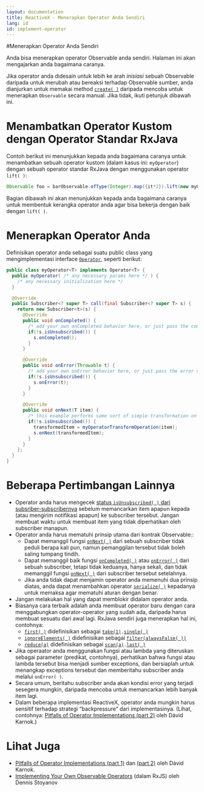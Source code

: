 ```yaml
---
layout: documentation
title: ReactiveX - Menerapkan Operator Anda Sendiri
lang: id
id: implement-operator
---
```


#Menerapkan Operator Anda Sendiri

Anda bisa menerapkan operator Observable anda sendiri. Halaman ini akan mengajarkan anda bagaimana caranya.

Jika operator anda didesain untuk lebih ke arah *inisiasi* sebuah Observable daripada untuk merubah atau bereaksi terhadap Observable sumber, anda dianjurkan untuk memakai method [`create( )`](Operators/create) daripada mencoba untuk menerapkan `Observable` secara manual. Jika tidak, ikuti petunjuk dibawah ini.

# Menambatkan Operator Kustom dengan Operator Standar RxJava

Contoh berikut ini menunjukkan kepada anda bagaimana caranya untuk menambatkan sebuah operator kustom (dalam kasus ini: `myOperator`) dengan sebuah operator standar RxJava dengan menggunakan operator `lift( )`:

```groovy
Observable foo = barObservable.ofType(Integer).map({it*2}).lift(new myOperator<T>()).map({"transformed by myOperator: " + it});
```
Bagian dibawah ini akan menunjukkan kepada anda bagaimana caranya untuk membentuk kerangka operator anda agar bisa bekerja dengan baik dengan `lift( )`.

# Menerapkan Operator Anda 

Definisikan operator anda sebagai suatu public class yang mengimplementasi interface [`Operator`](http://reactivex.io/RxJava/javadoc/rx/Observable.Operator.html), seperti berikut:

```java
public class myOperator<T> implements Operator<T> {
  public myOperator( /* any necessary params here */ ) {
    /* any necessary initialization here */
  }

  @Override
  public Subscriber<? super T> call(final Subscriber<? super T> s) {
    return new Subscriber<t>(s) {
      @Override
      public void onCompleted() {
        /* add your own onCompleted behavior here, or just pass the completed notification through: */
        if(!s.isUnsubscribed()) {
          s.onCompleted();
        }
      }

      @Override
      public void onError(Throwable t) {
        /* add your own onError behavior here, or just pass the error notification through: */
        if(!s.isUnsubscribed()) {
          s.onError(t);
        }
      }

      @Override
      public void onNext(T item) {
        /* this example performs some sort of simple transformation on each incoming item and then passes it along */
        if(!s.isUnsubscribed()) {
          transformedItem = myOperatorTransformOperation(item);
          s.onNext(transformedItem);
        }
      }
    };
  }
}
``` 

# Beberapa Pertimbangan Lainnya

* Operator anda harus mengecek [status `isUnsubscribed( )` dari subsriber-subscribernya](Observable#unsubscribing) sebelum memancarkan item apapun kepada (atau mengirim notifikasi apapun) ke subscriber tersebut. Jangan membuat waktu untuk membuat item yang tidak diperhatikan oleh subscriber manapun.
* Operator anda harus mematuhi prinsip utama dari kontrak Observable::
  * Dapat memanggil fungsi [`onNext( )`](Observable#onnext-oncompleted-and-onerror) dari sebuah subscriber tidak peduli berapa kali pun, namun pemanggilan tersebut tidak boleh saling tumpang tindih.
  * Dapat memanggil baik fungsi [`onCompleted( )`](Observable#onnext-oncompleted-and-onerror) atau [`onError( )`](Observable#onnext-oncompleted-and-onerror) dari sebuah subscriber, tetapi tidak keduanya, hanya sekali, dan tidak memanggil fungsi [`onNext( )`](Observable#onnext-oncompleted-and-onerror) dari subscriber tersebut setelahnya.
  * Jika anda tidak dapat menjamin operator anda memenuhi dua prinsip diatas, anda dapat menambahkan operator [`serialize( )`](Observable-Utility-Operators#serialize) kepadanya untuk memaksa agar mematuhi aturan dengan benar.
* Jangan melakukan hal yang dapat memblokir didalam operator anda.
* Biasanya cara terbaik adalah anda membuat operator baru dengan cara menggabungkan operator-operator yang sudah ada, daripada harus membuat sesuatu dari awal lagi. RxJava sendiri juga menerapkan hal ini, contohnya:
  * [`first( )`](Filtering-Observables#wiki-first-and-takefirst) didefinisikan sebagai [`take(1)`](Filtering-Observables#wiki-take)`.`[`single( )`](Observable-Utility-Operators#wiki-single-and-singleordefault)
  * [`ignoreElements( )`](Filtering-Observables#wiki-ignoreelements) didefinisikan sebagai [`filter(alwaysFalse( ))`](Filtering-Observables#wiki-filter)
  * [`reduce(a)`](Mathematical-and-Aggregate-Operators#wiki-reduce) didefinisikan sebagai [`scan(a)`](Transforming-Observables#wiki-scan)`.`[`last( )`](Filtering-Observables#wiki-last)
* Jika operaator anda menggunakan fungsi atau lambda yang diteruskan sebagai parameter (predikat, contohnya), perhatikan bahwa fungsi atau lambda tersebut bisa menjadi sumber exceptions, dan bersiaplah untuk menangkap exceptions tersebut dan memberitahu subscriber anda melalui `onError( )`.
* Secara umum, beritahu subscriber anda akan kondisi error yang terjadi sesegera mungkin, daripada mencoba untuk memancarkan lebih banyak item lagi.
* Dalam beberapa implementasi ReactiveX, operator anda mungkin harus sensitif terhadap strategi &ldquo;backpressure&rdquo; dari implementasinya. (Lihat, contohnya: <a href="http://akarnokd.blogspot.hu/2015/05/pitfalls-of-operator-implementations_14.html">Pitfalls of Operator Implementations (part 2)</a> oleh D&aacute;vid Karnok.)

# Lihat Juga
* <a href="http://akarnokd.blogspot.hu/2015/05/pitfalls-of-operator-implementations.html">Pitfalls of Operator Implementations (part 1)</a> dan <a href="http://akarnokd.blogspot.hu/2015/05/pitfalls-of-operator-implementations_14.html">(part 2)</a> oleh D&aacute;vid Karnok.
* <a href="http://xgrommx.github.io/rx-book/content/getting_started_with_rxjs/implementing_your_own_operators.html">Implementing Your Own Observable Operators</a> (dalam RxJS) oleh Dennis Stoyanov
